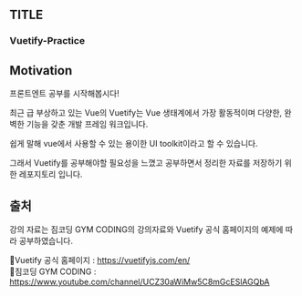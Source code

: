 ## TITLE

### Vuetify-Practice

## Motivation 

프론트엔트 공부를 시작해봅시다!   

최근 급 부상하고 있는 Vue의 Vuetify는 Vue 생태계에서 가장 활동적이며 다양한, 완벽한 기능을 갖춘 개발 프레임 워크입니다. 

쉽게 말해 vue에서 사용할 수 있는 용이한 UI toolkit이라고 할 수 있습니다.

그래서 Vuetify를 공부해야할 필요성을 느꼈고 공부하면서 정리한 자료를 저장하기 위한 레포지토리 입니다.

## 출처

강의 자료는 짐코딩 GYM CODING의 강의자료와 Vuetify 공식 홈페이지의 예제에 따라 공부하였습니다.

🔗Vuetify 공식 홈페이지 : https://vuetifyjs.com/en/    
🔗짐코딩 GYM CODING : https://www.youtube.com/channel/UCZ30aWiMw5C8mGcESlAGQbA


